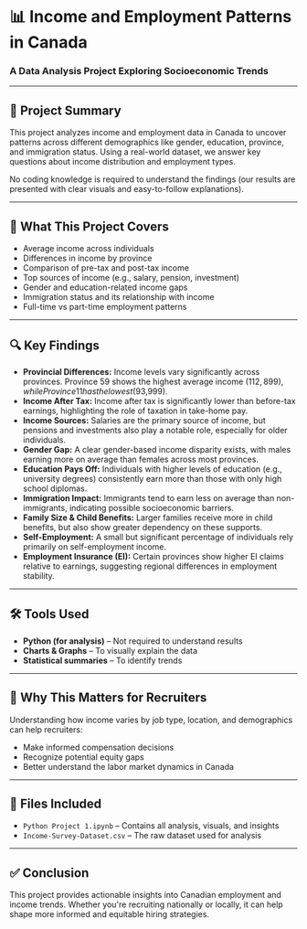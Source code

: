 
# 📊 Income and Employment Patterns in Canada

### A Data Analysis Project Exploring Socioeconomic Trends

---

## 💼 Project Summary

This project analyzes income and employment data in Canada to uncover patterns across different demographics like gender, education, province, and immigration status. Using a real-world dataset, we answer key questions about income distribution and employment types.

No coding knowledge is required to understand the findings (our results are presented with clear visuals and easy-to-follow explanations).

---

## 📌 What This Project Covers

- Average income across individuals
- Differences in income by province
- Comparison of pre-tax and post-tax income
- Top sources of income (e.g., salary, pension, investment)
- Gender and education-related income gaps
- Immigration status and its relationship with income
- Full-time vs part-time employment patterns

---

## 🔍 Key Findings

- **Provincial Differences:** Income levels vary significantly across provinces. Province 59 shows the highest average income ($112,899), while Province 11 has the lowest ($93,999).
- **Income After Tax:** Income after tax is significantly lower than before-tax earnings, highlighting the role of taxation in take-home pay.
- **Income Sources:** Salaries are the primary source of income, but pensions and investments also play a notable role, especially for older individuals.
- **Gender Gap:** A clear gender-based income disparity exists, with males earning more on average than females across most provinces.
- **Education Pays Off:** Individuals with higher levels of education (e.g., university degrees) consistently earn more than those with only high school diplomas.
- **Immigration Impact:** Immigrants tend to earn less on average than non-immigrants, indicating possible socioeconomic barriers.
- **Family Size & Child Benefits:** Larger families receive more in child benefits, but also show greater dependency on these supports.
- **Self-Employment:** A small but significant percentage of individuals rely primarily on self-employment income.
- **Employment Insurance (EI):** Certain provinces show higher EI claims relative to earnings, suggesting regional differences in employment stability.

---

## 🛠 Tools Used

- **Python (for analysis)** – Not required to understand results
- **Charts & Graphs** – To visually explain the data
- **Statistical summaries** – To identify trends

---

## 🧩 Why This Matters for Recruiters

Understanding how income varies by job type, location, and demographics can help recruiters:

- Make informed compensation decisions
- Recognize potential equity gaps
- Better understand the labor market dynamics in Canada

---

## 📁 Files Included

- `Python Project 1.ipynb` – Contains all analysis, visuals, and insights
- `Income-Survey-Dataset.csv` – The raw dataset used for analysis

---

## ✅ Conclusion

This project provides actionable insights into Canadian employment and income trends. Whether you're recruiting nationally or locally, it can help shape more informed and equitable hiring strategies.
